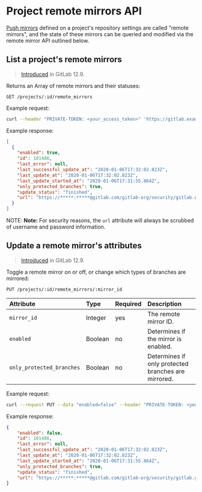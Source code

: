 # Project remote mirrors API

[Push mirrors](../user/project/repository/repository_mirroring.md#pushing-to-a-remote-repository-core)
defined on a project's repository settings are called "remote mirrors", and the
state of these mirrors can be queried and modified via the remote mirror API
outlined below.

## List a project's remote mirrors

> [Introduced](https://gitlab.com/gitlab-org/gitlab/issues/38121) in GitLab 12.9.

Returns an Array of remote mirrors and their statuses:

```text
GET /projects/:id/remote_mirrors
```

Example request:

```sh
curl --header "PRIVATE-TOKEN: <your_access_token>" 'https://gitlab.example.com/api/v4/projects/42/remote_mirrors'
```

Example response:

```json
[
  {
    "enabled": true,
    "id": 101486,
    "last_error": null,
    "last_successful_update_at": "2020-01-06T17:32:02.823Z",
    "last_update_at": "2020-01-06T17:32:02.823Z",
    "last_update_started_at": "2020-01-06T17:31:55.864Z",
    "only_protected_branches": true,
    "update_status": "finished",
    "url": "https://*****:*****@gitlab.com/gitlab-org/security/gitlab.git"
  }
]
```

NOTE: **Note:**
For security reasons, the `url` attribute will always be scrubbed of username
and password information.

## Update a remote mirror's attributes

> [Introduced](https://gitlab.com/gitlab-org/gitlab/issues/38121) in GitLab 12.9.

Toggle a remote mirror on or off, or change which types of branches are
mirrored:

```text
PUT /projects/:id/remote_mirrors/:mirror_id
```

| Attribute                 | Type    | Required   | Description                                         |
| :----------               | :-----  | :--------- | :------------                                       |
| `mirror_id`               | Integer | yes        | The remote mirror ID.                               |
| `enabled`                 | Boolean | no         | Determines if the mirror is enabled.                |
| `only_protected_branches` | Boolean | no         | Determines if only protected branches are mirrored. |

Example request:

```sh
curl --request PUT --data "enabled=false" --header "PRIVATE-TOKEN: <your_access_token>" 'https://gitlab.example.com/api/v4/projects/42/remote_mirrors/101486'
```

Example response:

```json
{
    "enabled": false,
    "id": 101486,
    "last_error": null,
    "last_successful_update_at": "2020-01-06T17:32:02.823Z",
    "last_update_at": "2020-01-06T17:32:02.823Z",
    "last_update_started_at": "2020-01-06T17:31:55.864Z",
    "only_protected_branches": true,
    "update_status": "finished",
    "url": "https://*****:*****@gitlab.com/gitlab-org/security/gitlab.git"
}
```
